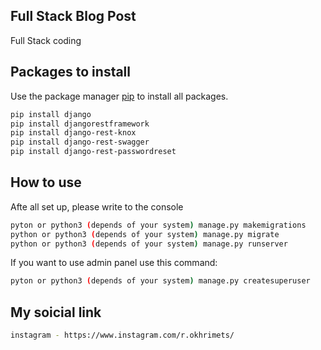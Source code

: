 

## Full Stack Blog Post
Full Stack coding
## Packages to install
Use the package manager [pip](https://pip.pypa.io/en/stable/) to install all packages.

```bash
pip install django
pip install djangorestframework
pip install django-rest-knox
pip install django-rest-swagger
pip install django-rest-passwordreset
```

## How to use
Afte all set up, please write to the console
```bash
pyton or python3 (depends of your system) manage.py makemigrations
python or python3 (depends of your system) manage.py migrate
python or python3 (depends of your system) manage.py runserver
```
If you want to use admin panel use this command:
```bash
pyton or python3 (depends of your system) manage.py createsuperuser
```
## My soicial link
```bash
instagram - https://www.instagram.com/r.okhrimets/
```
